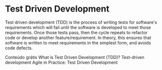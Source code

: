 # Test Driven Development

Test driven development (TDD) is the process of writing tests for software's requirements which will fail until the software is developed to meet those requirements. Once those tests pass, then the cycle repeats to refactor code or develop another feature/requirement. In theory, this ensures that software is written to meet requirements in the simplest form, and avoids code defects.

<ResourceGroupTitle>Conteúdo grátis</ResourceGroupTitle>
<BadgeLink colorScheme='yellow' badgeText='Leia' href='https://www.guru99.com/test-driven-development.html'>What is Test Driven Development (TDD)?</BadgeLink>
<BadgeLink colorScheme='yellow' badgeText='Leia' href='https://www.ibm.com/garage/method/practices/code/practice_test_driven_development/'>Test-driven development</BadgeLink>
<BadgeLink badgeText='Watch' href='https://youtu.be/uGaNkTahrIw'>Agile in Practice: Test Driven Development</BadgeLink>
